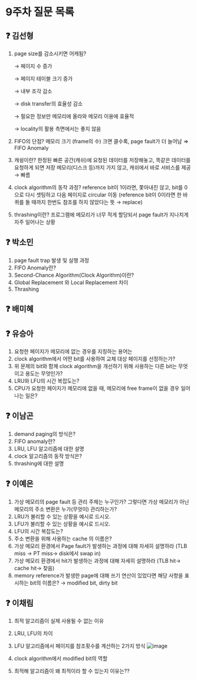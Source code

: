# 9주차 질문 목록

## ❓ 김선형
1. page size를 감소시키면 어캐됨?
    
    → 페이지 수 증가
    
    → 페이지 테이블 크기 증가
    
    → 내부 조각 감소
    
    → disk transfer의 효율성 감소
    
    → 필요한 정보만 메모리에 올라와 메모리 이용에 효율적
    
    → locality의 활용 측면에서는 좋지 않음
    
2. FIFO의 단점? 메모리 크기 (frame의 수) 크면 클수록, page fault가 더 늘어남 ⇒ FIFO Anomaly
3. 캐슁이란? 한정된 빠른 공간(캐쉬)에 요청된 데이터를 저장해놓고, 똑같은 데이터를 요청하게 되면 저장 메모리(디스크 등)까지 가지 않고, 캐쉬에서 바로 서비스를 제공 → 빠름
4. clock algorithm의 동작 과정? reference bit이 1이라면, 쫓아내진 않고, bit를 0으로 다시 셋팅하고 다음 페이지로 circular 이동 (reference bit이 0이라면 한 바퀴를 돌 때까지 한번도 참조를 하지 않았다는 뜻 → replace)
5. thrashing이란? 프로그램에 메모리가 너무 적게 할당되서 page fault가 지나치게 자주 일어나는 상황

## ❓ 박소민
1. page fault trap 발생 및 실행  과정
2. FIFO Anomaly란?
3. Second-Chance Algorithm(Clock Algorithm)이란?
4. Global Replacement 와 Local Replacement 차이
5. Thrashing 

## ❓ 배미혜


## ❓ 유승아

1. 요청한 페이지가 메모리에 없는 경우를 지칭하는 용어는
2. clock algorithm에서 어떤 bit를 사용하여 교체 대상 페이지를 선정하는가?
3. 위 문제의 bit와 함께 clock algorithm을 개선하기 위해 사용하는 다른 bit는 무엇이고 용도는 무엇인가?
4. LRU와 LFU의 시간 복잡도는?
5. CPU가 요청한 페이지가 메모리에 없을 때, 메모리에 free frame이 없을 경우 일어나는 일은?

## ❓ 이남곤

1. demand paging의 방식은?
2. FIFO anomaly란?
3. LRU, LFU 알고리즘에 대한 설명
4. clock 알고리즘의 동작 방식은?
5. thrashing에 대한 설명

## ❓ 이예은

1. 가상 메모리의 page fault 등 관리 주체는 누구인가? 그렇다면 가상 메모리가 아닌 메모리의 주소 변환은 누가(무엇이) 관리하는가?
2. LRU가 불리할 수 있는 상황을 예시로 드시오.
3. LFU가 불리할 수 있는 상황을 예시로 드시오.
4. LFU의 시간 복잡도는?
5. 주소 변환을 위해 사용하는 cache 의 이름은?
6. 가상 메모리 환경에서 Page fault가 발생하는 과정에 대해 자세히 설명하라 
(TLB miss → PT miss→ disk에서 swap in)
7. 가상 메모리 환경에서 hit가 발생하는 과정에 대해 자세히 설명하라 
(TLB hit→ cache hit→ 찾음)
8. memory reference가 발생한 page에 대해 쓰기 연산이 있었다면 해당 사항을 표시하는 bit의 이름은?
→ modified bit, dirty bit


## ❓ 이채림

1. 최적 알고리즘이 실제 사용될 수 없는 이유
2. LRU, LFU의 차이
3. LFU 알고리즘에서 페이지를 참조횟수를 계산하는 2가지 방식
    ![image](https://user-images.githubusercontent.com/90683516/229358301-66fb53f8-5d8a-45a8-949d-e38fb65b8866.png)

    
4. clock algorithm에서 modified bit의 역할
5. 최적해 알고리즘이 왜 최적이라 할 수 있는지 이유는??

